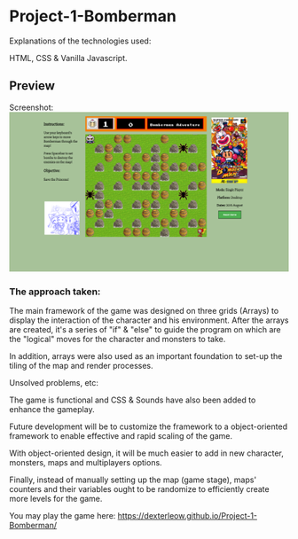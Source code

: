# Project-1-Bomberman

Explanations of the technologies used:

HTML, CSS & Vanilla Javascript.

## Preview

Screenshot:
![alt text](https://github.com/Dexterleow/Project-1-Bomberman/blob/gh-pages/img/Preview.png "Preview")


### The approach taken:

The main framework of the game was designed on three grids (Arrays) to display the interaction of the character and his environment. After the arrays are created, it's a series of "if" & "else" to guide the program on which are the "logical" moves for the character and monsters to take.

In addition, arrays were also used as an important foundation to set-up the tiling of the map and render processes.

Unsolved problems, etc:

The game is functional and CSS & Sounds have also been added to enhance the gameplay. 

Future development will be to customize the framework to a object-oriented framework to enable effective and rapid scaling of the game.

With object-oriented design, it will be much easier to add in new character, monsters, maps and multiplayers options.

Finally, instead of manually setting up the map (game stage), maps' counters and their variables ought to be randomize to efficiently create more levels for the game.

You may play the game here: https://dexterleow.github.io/Project-1-Bomberman/

